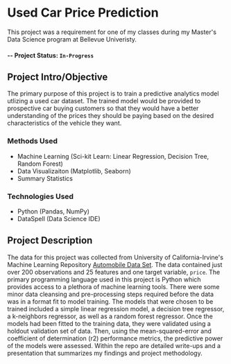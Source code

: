 # Used Car Price Prediction

This project was a requirement for one of my classes during my Master's Data Science program at Bellevue Univeristy.

#### -- Project Status: `In-Progress`

## Project Intro/Objective
The primary purpose of this project is to train a predictive analytics model utlizing a used car dataset. The trained model would be provided to prospective car buying customers so that they would have a better understanding of the prices they should be paying based on the desired characteristics of the vehicle they want.

### Methods Used
* Machine Learning (Sci-kit Learn: Linear Regression, Decision Tree, Random Forest)
* Data Visualizaiton (Matplotlib, Seaborn)
* Summary Statistics

### Technologies Used
* Python (Pandas, NumPy)
* DataSpell (Data Science IDE)

## Project Description
The data for this project was collected from University of California-Irvine's Machine Learning Repository [Automobile Data Set](https://archive.ics.uci.edu/ml/datasets/automobile). The data contained just over 200 observations and 25 features and one target variable, `price`. The primary programming language used in this project is Python which provides access to a plethora of machine learning tools. There were some minor data cleansing and pre-processing steps required before the data was in a format fit to model training. The models that were chosen to be trained included a simple linear regression model, a decision tree regressor, a k-neighbors regressor, as well as a random forest regressor. Once the models had been fitted to the training data, they were validated using a holdout validation set of data. Then, using the mean-squared-error and coefficient of determination (r2) performance metrics, the predictive power of the models were assessed. Within the repo are detailed write-ups and a presentation that summarizes my findings and project methodology.
